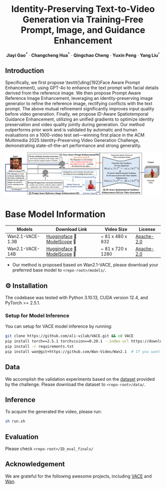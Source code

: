 <p align="center">

<h1 align="center">Identity-Preserving Text-to-Video Generation via Training-Free Prompt, Image, and Guidance Enhancement</h1>
<p align="center">
    <strong>Jiayi Gao<sup>*</sup></strong>
    ·
    <strong>Changcheng Hua<sup>*</sup></strong>
    ·
    <strong>Qingchao Cheng</strong>
    ·
    <strong>Yuxin Peng</strong>
    ·
    <strong>Yang Liu</strong><sup>&dagger;</sup>
</p>


## Introduction
Specifically, we first propose \textit{\ding{192}Face Aware Prompt Enhancement}, using GPT-4o to enhance the text prompt with facial details derived from the reference image. We then propose Prompt Aware Reference Image Enhancement,  leveraging an identity-preserving image generator to refine the reference image, rectifying conflicts with the text prompt. The above mutual refinement significantly improves input quality before video generation. Finally, we propose ID-Aware Spatiotemporal Guidance Enhancement, utilizing an unified gradients to optimize identity preservation and video quality jointly during generation.
Our method outperforms prior work and is validated by automatic and human evaluations on a 1000-video test set—winning first place in the ACM Multimedia 2025 Identity-Preserving Video Generation Challenge, demonstrating state-of-the-art performance and strong generality. 

<img src='./assets/materials/pipeline.png'>


<!-- ## 🎉 News
- [x] May 14, 2025: 🔥Wan2.1-VACE-1.3B and Wan2.1-VACE-14B models are now available at [HuggingFace](https://huggingface.co/Wan-AI/Wan2.1-VACE-14B) and [ModelScope](https://www.modelscope.cn/models/Wan-AI/Wan2.1-VACE-14B)!
- [x] Mar 31, 2025: 🔥VACE-Wan2.1-1.3B-Preview and VACE-LTX-Video-0.9 models are now available at [HuggingFace](https://huggingface.co/collections/ali-vilab/vace-67eca186ff3e3564726aff38) and [ModelScope](https://modelscope.cn/collections/VACE-8fa5fcfd386e43)!
- [x] Mar 31, 2025: 🔥Release code of model inference, preprocessing, and gradio demos. 
- [x] Mar 11, 2025: We propose [VACE](https://ali-vilab.github.io/VACE-Page/), an all-in-one model for video creation and editing. -->


# Base Model Information



| Models           | Download Link                                                                                                                                  | Video Size         | License                                                                           |
| ---------------- | ---------------------------------------------------------------------------------------------------------------------------------------------- | ------------------ | --------------------------------------------------------------------------------- |
| Wan2.1-VACE-1.3B | [Huggingface](https://huggingface.co/Wan-AI/Wan2.1-VACE-1.3B) 🤗     [ModelScope](https://www.modelscope.cn/models/Wan-AI/Wan2.1-VACE-1.3B) 🤖 | \~ 81 x 480 x 832  | [Apache-2.0](https://huggingface.co/Wan-AI/Wan2.1-T2V-1.3B/blob/main/LICENSE.txt) |
| Wan2.1-VACE-14B  | [Huggingface](https://huggingface.co/Wan-AI/Wan2.1-VACE-14B) 🤗     [ModelScope](https://www.modelscope.cn/models/Wan-AI/Wan2.1-VACE-14B) 🤖   | \~ 81 x 720 x 1280 | [Apache-2.0](https://huggingface.co/Wan-AI/Wan2.1-T2V-14B/blob/main/LICENSE.txt)  |


- Our method is proposed based on Wan2.1-VACE, please download your preferred base model to `<repo-root>/models/`. 


## ⚙️ Installation
The codebase was tested with Python 3.10.13, CUDA version 12.4, and PyTorch >= 2.5.1.

### Setup for Model Inference
You can setup for VACE model inference by running:
```bash
git clone https://github.com/ali-vilab/VACE.git && cd VACE
pip install torch==2.5.1 torchvision==0.20.1 --index-url https://download.pytorch.org/whl/cu124  # If PyTorch is not installed.
pip install -r requirements.txt
pip install wan@git+https://github.com/Wan-Video/Wan2.1  # If you want to use Wan2.1-based VACE.
```
## Data
We accomplish the validation experiments based on the [dataset](https://github.com/HiDream-ai/ipvg-challenge.github.io/releases/download/testset/vip200k_test_track_Facial.zip) provided by the challenge. Please download the dataset to `<repo-root>/data/`.

## Inference
To acquire the generated the video, please run:
```bash
sh run.sh
``` 
## Evaluation
Please check `<repo-root>/ID_eval_finals/`

<!-- 
### Setup for Preprocess Tools
If you need preprocessing tools, please install:
```bash
pip install -r requirements/annotator.txt
```
Please download [VACE-Annotators](https://huggingface.co/ali-vilab/VACE-Annotators) to `<repo-root>/models/`.

### Local Directories Setup
It is recommended to download [VACE-Benchmark](https://huggingface.co/datasets/ali-vilab/VACE-Benchmark) to `<repo-root>/benchmarks/` as examples in `run_vace_xxx.sh`.

We recommend to organize local directories as:
```angular2html
VACE
├── ...
├── benchmarks
│   └── VACE-Benchmark
│       └── assets
│           └── examples
│               ├── animate_anything
│               │   └── ...
│               └── ...
├── models
│   ├── VACE-Annotators
│   │   └── ...
│   ├── VACE-LTX-Video-0.9
│   │   └── ...
│   └── VACE-Wan2.1-1.3B-Preview
│       └── ...
└── ...
``` -->


## Acknowledgement

We are grateful for the following awesome projects, including [VACE](https://github.com/ali-vilab/VACE) and [Wan](https://github.com/Wan-Video/Wan2.1).


<!-- ## BibTeX

```bibtex
@article{vace,
    title = {VACE: All-in-One Video Creation and Editing},
    author = {Jiang, Zeyinzi and Han, Zhen and Mao, Chaojie and Zhang, Jingfeng and Pan, Yulin and Liu, Yu},
    journal = {arXiv preprint arXiv:2503.07598},
    year = {2025}
} -->